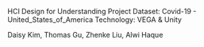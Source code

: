 HCI Design for Understanding Project Dataset: Covid-19 - United_States_of_America Technology: VEGA & Unity


Daisy Kim, Thomas Gu, Zhenke Liu, Alwi Haque
